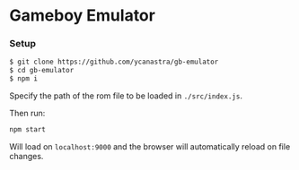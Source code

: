# Gameboy Emulator

### Setup
```sh
$ git clone https://github.com/ycanastra/gb-emulator
$ cd gb-emulator
$ npm i
```

Specify the path of the rom file to be loaded in `./src/index.js`.

Then run:
```sh
npm start
```

Will load on `localhost:9000` and the browser will automatically reload on file changes.
